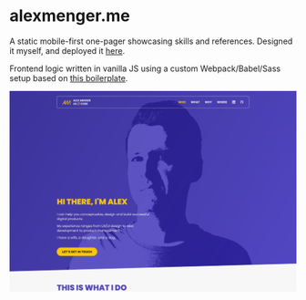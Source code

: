 # alexmenger.me

A static mobile-first one-pager showcasing skills and references. Designed it myself, and deployed it [here](https://hi.alexmenger.me).

Frontend logic written in vanilla JS using a custom Webpack/Babel/Sass setup based on [this boilerplate](https://github.com/taniarascia/webpack-boilerplate).

![screenshot](screenshot.jpg)
